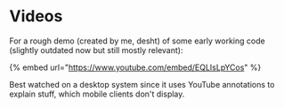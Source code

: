 # Videos
For a rough demo (created by me, desht) of some early working code (slightly outdated now but still mostly relevant):

{% embed url="https://www.youtube.com/embed/EQLIsLpYCos" %}
    
Best watched on a desktop system since it uses YouTube annotations to explain stuff, which mobile clients don't display.